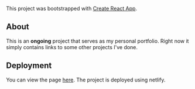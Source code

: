 This project was bootstrapped with [Create React App](https://github.com/facebook/create-react-app).

## About

This is an **ongoing** project that serves as my personal portfolio. Right now it simply contains links to some other projects I've done.

## Deployment

You can view the page [here](https://tylermartin.netlify.com/). The project is deployed using netlify.




